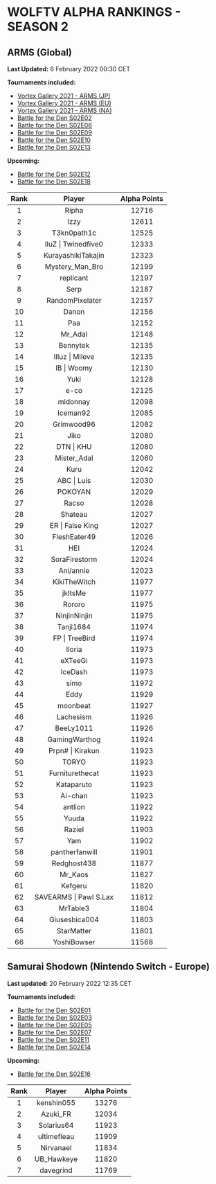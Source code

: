 # WOLFTV ALPHA RANKINGS - SEASON 2

## ARMS (Global)

__Last Updated:__ 6 February 2022 00:30 CET

__Tournaments included:__

- [Vortex Gallery 2021 - ARMS (JP)](https://smash.gg/tournament/vortex-gallery-2021/event/arms-japan/overview)
- [Vortex Gallery 2021 - ARMS (EU)](https://smash.gg/tournament/vortex-gallery-2021/event/arms-eu/overview)
- [Vortex Gallery 2021 - ARMS (NA)](https://smash.gg/tournament/vortex-gallery-2021/event/arms-na/overview)
- [Battle for the Den S02E02](https://challonge.com/BattleDen_S02E02)
- [Battle for the Den S02E06](https://challonge.com/BattleDen_S02E06)
- [Battle for the Den S02E09](https://challonge.com/BattleDen_S02E09)
- [Battle for the Den S02E10](https://challonge.com/BattleDen_S02E10)
- [Battle for the Den S02E13](https://challonge.com/BattleDen_S02E13)

__Upcoming:__

- [Battle for the Den S02E12](https://challonge.com/BattleDen_S02E12)
- [Battle for the Den S02E18](https://challonge.com/BattleDen_S02E18)

Rank | Player | Alpha Points
:---: | :----: | :----:
1 | Ripha | 12716
2 | Izzy | 12611
3 | T3kn0path1c | 12525
4 | IluZ \| Twinedfive0 | 12333
5 | KurayashikiTakajin | 12323
6 | Mystery_Man_Bro | 12199
7 | replicant | 12197
8 | Serp | 12187
9 | RandomPixelater | 12157
10 | Danon | 12156
11 | Paa | 12152
12 | Mr_Adal | 12148
13 | Bennytek | 12135
14 | Illuz \| Mileve | 12135
15 | IB \| Woomy | 12130
16 | Yuki | 12128
17 | e-co | 12125
18 | midonnay | 12098
19 | Iceman92 | 12085
20 | Grimwood96 | 12082
21 | Jiko | 12080
22 | DTN \| KHU | 12080
23 | Mister_Adal | 12060
24 | Kuru | 12042
25 | ABC \| Luis | 12030
26 | POKOYAN | 12029
27 | Racso | 12028
28 | Shateau | 12027
29 | ER \| False King | 12027
30 | FleshEater49 | 12026
31 | HEI | 12024
32 | SoraFirestorm | 12024
33 | Ani/annie | 12023
34 | KikiTheWitch | 11977
35 | jkItsMe | 11977
36 | Rororo | 11975
37 | NinjinNinjin | 11975
38 | Tanji1684 | 11974
39 | FP \| TreeBird | 11974
40 | Iloria | 11973
41 | eXTeeGi | 11973
42 | IceDash | 11973
43 | simo | 11972
44 | Eddy | 11929
45 | moonbeat | 11927
46 | Lachesism | 11926
47 | BeeLy1011 | 11926
48 | GamingWarthog | 11924
49 | Prpn# \| Kirakun | 11923
50 | TORYO | 11923
51 | Furniturethecat | 11923
52 | Kataparuto | 11923
53 | Ai-chan | 11923
54 | antlion | 11922
55 | Yuuda | 11922
56 | RazieI | 11903
57 | Yam | 11902
58 | pantherfanwill | 11901
59 | Redghost438 | 11877
60 | Mr_Kaos | 11827
61 | Kefgeru | 11820
62 | SAVEARMS \| Pawl S.Lax | 11812
63 | MrTable3 | 11804
64 | Giusesbica004 | 11803
65 | StarMatter | 11801
66 | YoshiBowser | 11568

## Samurai Shodown (Nintendo Switch - Europe)

__Last updated:__ 20 February 2022 12:35 CET

__Tournaments included:__

- [Battle for the Den S02E01](https://challonge.com/BattleDen_S02E01)  
- [Battle for the Den S02E03](https://challonge.com/BattleDen_S02E03)  
- [Battle for the Den S02E05](https://challonge.com/BattleDen_S02E05)
- [Battle for the Den S02E07](https://challonge.com/BattleDen_S02E07)
- [Battle for the Den S02E11](https://challonge.com/BattleDen_S02E11)
- [Battle for the Den S02E14](https://challonge.com/BattleDen_S02E14)

__Upcoming:__

- [Battle for the Den S02E16](https://challonge.com/BattleDen_S02E16)

Rank | Player | Alpha Points
:---: | :----: | :----:
1 | kenshin055 | 13276
2 | Azuki_FR | 12034
3 | Solarius64 | 11923
4 | ultimefleau | 11909
5 | Nirvanael | 11834
6 | UB_Hawkeye | 11820
7 | davegrind | 11769
